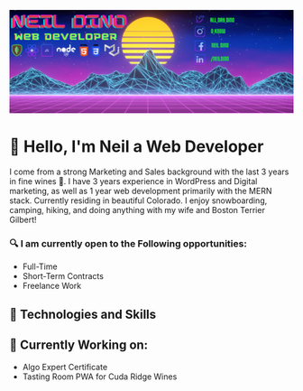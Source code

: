 ![Banner Image](./images/banner.png)

# &#128075; Hello, I'm Neil a Web Developer

I come from a strong Marketing and Sales background with the last 3 years in fine wines &#127863;.  I have 3 years experience in WordPress and Digital marketing, as well as 1 year web development primarily with the MERN stack.  Currently residing in beautiful Colorado.  I enjoy snowboarding, camping, hiking, and doing anything with my wife and Boston Terrier Gilbert!

### &#128269; I am currently open to the Following opportunities:
* Full-Time
* Short-Term Contracts
* Freelance Work

## &#129302; Technologies and Skills

## &#128296; Currently Working on: 

* Algo Expert Certificate
* Tasting Room PWA for Cuda Ridge Wines
<!--
**NGDino/NGDino** is a ✨ _special_ ✨ repository because its `README.md` (this file) appears on your GitHub profile.

Here are some ideas to get you started:

- 🔭 I’m currently working on ...
- 🌱 I’m currently learning ...
- 👯 I’m looking to collaborate on .P..
- 🤔 I’m looking for help with ...
- 💬 Ask me about ...
- 📫 How to reach me: ...
- 😄 Pronouns: ...
- ⚡ Fun fact: ...
-->
